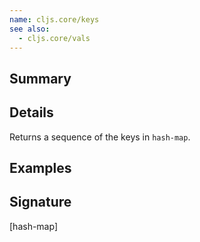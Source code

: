 ```yaml
---
name: cljs.core/keys
see also:
  - cljs.core/vals
---
```


## Summary

## Details

Returns a sequence of the keys in `hash-map`.

## Examples

## Signature
[hash-map]
